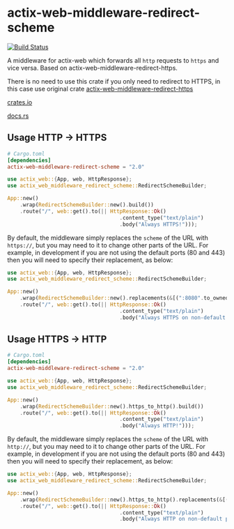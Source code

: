 # actix-web-middleware-redirect-scheme

[![Build Status](https://travis-ci.org/perdumonocle/actix-web-middleware-redirect-scheme.svg?branch=master)](https://travis-ci.org/perdumonocle/actix-web-middleware-redirect-scheme)

A middleware for actix-web which forwards all `http` requests to `https` and vice versa. Based on actix-web-middleware-redirect-https.

There is no need to use this crate if you only need to redirect to HTTPS, in this case use original crate [actix-web-middleware-redirect-https](https://crates.io/crates/actix-web-middleware-redirect-https)

[crates.io](https://crates.io/crates/actix-web-middleware-redirect-scheme)

[docs.rs](https://docs.rs/actix-web-middleware-redirect-scheme)

## Usage HTTP -> HTTPS

```toml
# Cargo.toml
[dependencies]
actix-web-middleware-redirect-scheme = "2.0"
```

```rust
use actix_web::{App, web, HttpResponse};
use actix_web_middleware_redirect_scheme::RedirectSchemeBuilder;

App::new()
    .wrap(RedirectSchemeBuilder::new().build())
    .route("/", web::get().to(|| HttpResponse::Ok()
                                    .content_type("text/plain")
                                    .body("Always HTTPS!")));
```
By default, the middleware simply replaces the `scheme` of the URL with `https://`, but you may need to it to change other parts of the URL.
For example, in development if you are not using the default ports (80 and 443) then you will need to specify their replacement, as below:

```rust
use actix_web::{App, web, HttpResponse};
use actix_web_middleware_redirect_scheme::RedirectSchemeBuilder;

App::new()
    .wrap(RedirectSchemeBuilder::new().replacements(&[(":8080".to_owned(), ":8443".to_owned())]).build())
    .route("/", web::get().to(|| HttpResponse::Ok()
                                    .content_type("text/plain")
                                    .body("Always HTTPS on non-default ports!")));
```

## Usage HTTPS -> HTTP

```toml
# Cargo.toml
[dependencies]
actix-web-middleware-redirect-scheme = "2.0"
```

```rust
use actix_web::{App, web, HttpResponse};
use actix_web_middleware_redirect_scheme::RedirectSchemeBuilder;

App::new()
    .wrap(RedirectSchemeBuilder::new().https_to_http().build())
    .route("/", web::get().to(|| HttpResponse::Ok()
                                    .content_type("text/plain")
                                    .body("Always HTTP!")));
```
By default, the middleware simply replaces the `scheme` of the URL with `http://`, but you may need to it to change other parts of the URL.
For example, in development if you are not using the default ports (80 and 443) then you will need to specify their replacement, as below:

```rust
use actix_web::{App, web, HttpResponse};
use actix_web_middleware_redirect_scheme::RedirectSchemeBuilder;

App::new()
    .wrap(RedirectSchemeBuilder::new().https_to_http().replacements(&[(":8443", ":8080")]).build())
    .route("/", web::get().to(|| HttpResponse::Ok()
                                    .content_type("text/plain")
                                    .body("Always HTTP on non-default ports!")));
```

